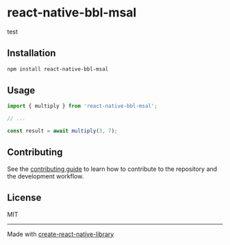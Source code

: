 # react-native-bbl-msal

test

## Installation

```sh
npm install react-native-bbl-msal
```

## Usage

```js
import { multiply } from 'react-native-bbl-msal';

// ...

const result = await multiply(3, 7);
```

## Contributing

See the [contributing guide](CONTRIBUTING.md) to learn how to contribute to the repository and the development workflow.

## License

MIT

---

Made with [create-react-native-library](https://github.com/callstack/react-native-builder-bob)

